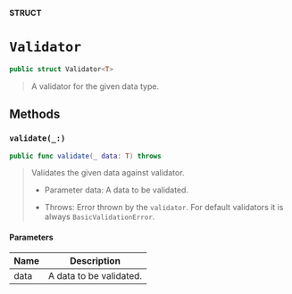 **STRUCT**

# `Validator`

```swift
public struct Validator<T>
```

> A validator for the given data type.

## Methods
### `validate(_:)`

```swift
public func validate(_ data: T) throws
```

> Validates the given data against validator.
>
> - Parameter data: A data to be validated.
>
> - Throws: Error thrown by the `validator`. For default validators it is always `BasicValidationError`.

#### Parameters

| Name | Description |
| ---- | ----------- |
| data | A data to be validated. |
